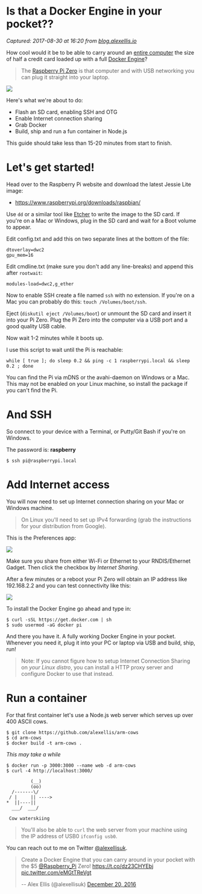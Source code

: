 # Is that a Docker Engine in your pocket??

_Captured: 2017-08-30 at 16:20 from [blog.alexellis.io](https://blog.alexellis.io/docker-engine-in-your-pocket/)_

How cool would it be to be able to carry around an [entire computer](https://www.raspberrypi.org/magpi/stick-pc-pi-zero/) the size of half a credit card loaded up with a full [Docker Engine](https://www.docker.com/what-docker)?

> The [Raspberry Pi Zero](http://stockalert.alexellis.io/) is that computer and with USB networking you can plug it straight into your laptop. 

![](https://blog.alexellis.io/content/images/2016/12/captains-1.jpg)

Here's what we're about to do:

  * Flash an SD card, enabling SSH and OTG
  * Enable Internet connection sharing
  * Grab Docker
  * Build, ship and run a fun container in Node.js

This guide should take less than 15-20 minutes from start to finish.

# Let's get started! 

Head over to the Raspberry Pi website and download the latest Jessie Lite image:

  * <https://www.raspberrypi.org/downloads/raspbian/>

Use `dd` or a similar tool like [Etcher](https://etcher.io) to write the image to the SD card. If you're on a Mac or Windows, plug in the SD card and wait for a Boot volume to appear.

Edit config.txt and add this on two separate lines at the bottom of the file:
    
    
    dtoverlay=dwc2  
    gpu_mem=16  
    

Edit cmdline.txt (make sure you don't add any line-breaks) and append this after `rootwait`:
    
    
    modules-load=dwc2,g_ether  
    

Now to enable SSH create a file named `ssh` with no extension. If you're on a Mac you can probably do this: `touch /Volumes/boot/ssh`.

Eject (`diskutil eject /Volumes/boot`) or unmount the SD card and insert it into your Pi Zero. Plug the Pi Zero into the computer via a USB port and a good quality USB cable.

Now wait 1-2 minutes while it boots up.

I use this script to wait until the Pi is reachable:
    
    
    while [ true ]; do sleep 0.2 && ping -c 1 raspberrypi.local && sleep 0.2 ; done  
    

You can find the Pi via mDNS or the avahi-daemon on Windows or a Mac. This may not be enabled on your Linux machine, so install the package if you can't find the Pi.

# And SSH 

So connect to your device with a Terminal, or Putty/Git Bash if you're on Windows.

The password is: **raspberry**
    
    
    $ ssh pi@raspberrypi.local
    

# Add Internet access 

You will now need to set up Internet connection sharing on your Mac or Windows machine.

> On Linux you'll need to set up IPv4 forwarding (grab the instructions for your distribution from Google).

This is the Preferences app:

![](https://blog.alexellis.io/content/images/2016/12/Screen-Shot-2016-12-20-at-8-48-43-PM.png)

Make sure you share from either Wi-Fi or Ethernet to your RNDIS/Ethernet Gadget. Then click the checkbox by _Internet Sharing_.

After a few minutes or a reboot your Pi Zero will obtain an IP address like 192.168.2.2 and you can test connectivity like this:

![](https://blog.alexellis.io/content/images/2016/12/Screen-Shot-2016-12-20-at-8-51-25-PM.png)

To install the Docker Engine go ahead and type in:
    
    
    $ curl -sSL https://get.docker.com | sh
    $ sudo usermod -aG docker pi
    

And there you have it. A fully working Docker Engine in your pocket. Whenever you need it, plug it into your PC or laptop via USB and build, ship, run!

> Note: If you cannot figure how to setup Internet Connection Sharing on _your Linux distro_, you can install a HTTP proxy server and configure Docker to use that instead.

# Run a container 

For that first container let's use a Node.js web server which serves up over 400 ASCII cows.
    
    
    $ git clone https://github.com/alexellis/arm-cows
    $ cd arm-cows
    $ docker build -t arm-cows .
    

_This may take a while_
    
    
    $ docker run -p 3000:3000 --name web -d arm-cows
    $ curl -4 http://localhost:3000/
    
             (__)
             (oo)
      /-------\/
     / |     || ---->
    *  ||----||
      ___/  ___/
    
     Cow waterskiing
    

> You'll also be able to `curl` the web server from your machine using the IP address of USB0 `ifconfig usb0`.

You can reach out to me on Twitter [@alexellisuk](https://twitter.com/alexellisuk/).

> Create a Docker Engine that you can carry around in your pocket with the $5 [@Raspberry_Pi](https://twitter.com/Raspberry_Pi) Zero! <https://t.co/dz23CHYEbj> [pic.twitter.com/eMGtTReVgt](https://t.co/eMGtTReVgt)
> 
> -- Alex Ellis (@alexellisuk) [December 20, 2016](https://twitter.com/alexellisuk/status/811321985829601280)
